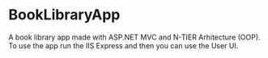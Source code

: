 # BookLibraryApp
 A book library app made with ASP.NET MVC and N-TIER Arhitecture (OOP). To use the app run the IIS Express and then you can use the User UI. 
